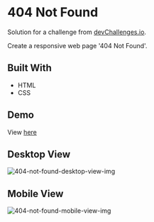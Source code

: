 <h1>404 Not Found</h1>
<p>Solution for a challenge from  <a href="https://devchallenges.io/">devChallenges.io</a>.</p>
<p>Create a responsive web page '404 Not Found'.</p>

<h2>Built With</h2>
<ul>
   <li>HTML</li>
   <li>CSS</li>
</ul>

<h2>Demo</h2>
View <a href="https://jiaxintan1010.github.io/404-not-found/">here</a>

<h2>Desktop View</h2>
<img src="https://user-images.githubusercontent.com/68268595/191914516-3e4e8fe5-f575-4168-9fef-38d017b24e6a.png" alt="404-not-found-desktop-view-img">

<h2>Mobile View</h2>
<img src="https://user-images.githubusercontent.com/68268595/191914945-22d0f87f-ba8a-4e1e-af9f-626d3ca03e8b.png" alt="404-not-found-mobile-view-img">
